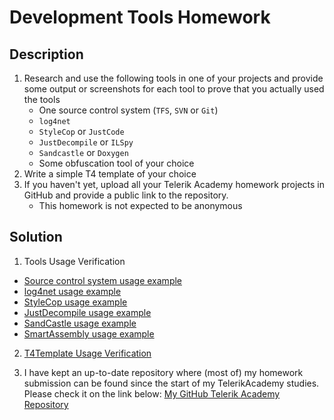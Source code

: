 # Development Tools Homework

## Description

1.  Research and use the following tools in one of your projects and provide some output or screenshots for each tool to prove that you actually used the tools
    *   One source control system (`TFS`, `SVN` or `Git`)
    *   `log4net`
    *   `StyleCop` or `JustCode`
    *   `JustDecompile` or `ILSpy`
    *   `Sandcastle` or `Doxygen`
    *   Some obfuscation tool of your choice
2.  Write a simple T4 template of your choice
3.  If you haven't yet, upload all your Telerik Academy homework projects in GitHub and provide a public link to the repository.
    *   This homework is not expected to be anonymous

## Solution
1. Tools Usage Verification
  - [Source control system usage example](./git)
  - [log4net usage example](./log4net)
  - [StyleCop usage example](./StyleCop)
  - [JustDecompile usage example](./JustDecompile)
  - [SandCastle usage example](./SandCastle)
  - [SmartAssembly usage example](./SmartAssembly)

2. [T4Template Usage Verification](./T4Template)

3. I have kept an up-to-date repository where (most of) my homework submission can be found since the start of my TelerikAcademy studies. Please check it on the link below:
[My GitHub Telerik Academy Repository](https://github.com/nikolovdeyan/TelerikAcademy)
